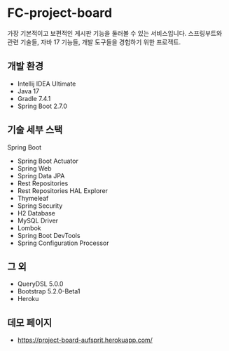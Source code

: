 # FC-project-board

가장 기본적이고 보편적인 게시판 기능을 둘러볼 수 있는 서비스입니다. 스프링부트와 관련 기술들, 자바 17 기능들, 개발 도구들을 경험하기 위한 프로젝트.

## 개발 환경

* Intellij IDEA Ultimate
* Java 17
* Gradle 7.4.1
* Spring Boot 2.7.0

## 기술 세부 스택
Spring Boot

* Spring Boot Actuator
* Spring Web
* Spring Data JPA
* Rest Repositories
* Rest Repositories HAL Explorer
* Thymeleaf
* Spring Security
* H2 Database
* MySQL Driver
* Lombok
* Spring Boot DevTools
* Spring Configuration Processor

## 그 외
* QueryDSL 5.0.0
* Bootstrap 5.2.0-Beta1
* Heroku

## 데모 페이지
* https://project-board-aufsprit.herokuapp.com/